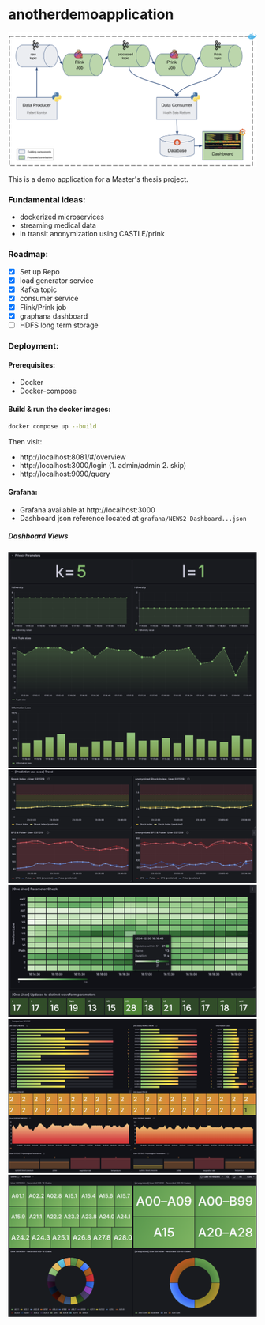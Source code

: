 # anotherdemoapplication

![](else/architecture_prink.png)

This is a demo application for a Master's thesis project.
### Fundamental ideas:
- dockerized microservices
- streaming medical data
- in transit anonymization using CASTLE/prink

### Roadmap:
- [x] Set up Repo
- [x] load generator service
- [x] Kafka topic
- [x] consumer service
- [x] Flink/Prink job
- [x] graphana dashboard
- [ ] HDFS long term storage

### Deployment:

#### Prerequisites:
- Docker
- Docker-compose

#### Build & run the docker images:
```bash
docker compose up --build
```

Then visit:

- http://localhost:8081/#/overview
- http://localhost:3000/login (1. admin/admin 2. skip)
- http://localhost:9090/query

#### Grafana:
- Grafana available at http://localhost:3000
- Dashboard json reference located at ```grafana/NEWS2 Dashboard...json```

##### Dashboard Views
![](else/dashboard_privacy_params.png)
![](else/prediction.png)
![](else/parameter_check.png)
![](else/news2_dashboard_comp_2.png)
![](else/icd10_dashboard.png)



